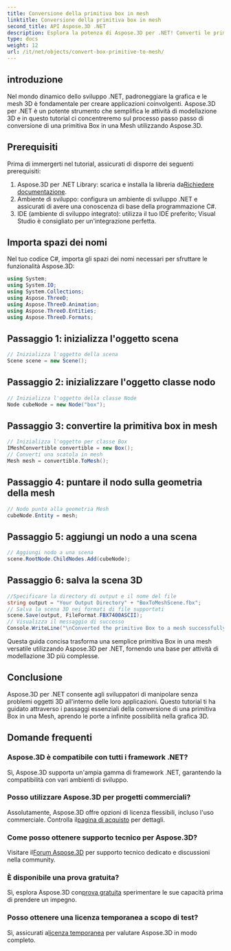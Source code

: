 ```yaml
---
title: Conversione della primitiva box in mesh
linktitle: Conversione della primitiva box in mesh
second_title: API Aspose.3D .NET
description: Esplora la potenza di Aspose.3D per .NET! Converti le primitive Box in Mesh versatili senza sforzo. Migliora il tuo gioco di grafica 3D oggi stesso.
type: docs
weight: 12
url: /it/net/objects/convert-box-primitive-to-mesh/
---
```

## introduzione
Nel mondo dinamico dello sviluppo .NET, padroneggiare la grafica e le mesh 3D è fondamentale per creare applicazioni coinvolgenti. Aspose.3D per .NET è un potente strumento che semplifica le attività di modellazione 3D e in questo tutorial ci concentreremo sul processo passo passo di conversione di una primitiva Box in una Mesh utilizzando Aspose.3D.
## Prerequisiti
Prima di immergerti nel tutorial, assicurati di disporre dei seguenti prerequisiti:
1.  Aspose.3D per .NET Library: scarica e installa la libreria da[Richiedere documentazione](https://reference.aspose.com/3d/net/).
2. Ambiente di sviluppo: configura un ambiente di sviluppo .NET e assicurati di avere una conoscenza di base della programmazione C#.
3. IDE (ambiente di sviluppo integrato): utilizza il tuo IDE preferito; Visual Studio è consigliato per un'integrazione perfetta.
## Importa spazi dei nomi
Nel tuo codice C#, importa gli spazi dei nomi necessari per sfruttare le funzionalità Aspose.3D:
```csharp
using System;
using System.IO;
using System.Collections;
using Aspose.ThreeD;
using Aspose.ThreeD.Animation;
using Aspose.ThreeD.Entities;
using Aspose.ThreeD.Formats;
```
## Passaggio 1: inizializza l'oggetto scena
```csharp
// Inizializza l'oggetto della scena
Scene scene = new Scene();
```
## Passaggio 2: inizializzare l'oggetto classe nodo
```csharp
// Inizializza l'oggetto della classe Node
Node cubeNode = new Node("box");
```
## Passaggio 3: convertire la primitiva box in mesh
```csharp
// Inizializza l'oggetto per classe Box
IMeshConvertible convertible = new Box();
// Converti una scatola in mesh
Mesh mesh = convertible.ToMesh();
```
## Passaggio 4: puntare il nodo sulla geometria della mesh
```csharp
// Nodo punto alla geometria Mesh
cubeNode.Entity = mesh;
```
## Passaggio 5: aggiungi un nodo a una scena
```csharp
// Aggiungi nodo a una scena
scene.RootNode.ChildNodes.Add(cubeNode);
```
## Passaggio 6: salva la scena 3D
```csharp
//Specificare la directory di output e il nome del file
string output = "Your Output Directory" + "BoxToMeshScene.fbx";
// Salva la scena 3D nei formati di file supportati
scene.Save(output, FileFormat.FBX7400ASCII);
// Visualizza il messaggio di successo
Console.WriteLine("\nConverted the primitive Box to a mesh successfully.\nFile saved at " + output);
```
Questa guida concisa trasforma una semplice primitiva Box in una mesh versatile utilizzando Aspose.3D per .NET, fornendo una base per attività di modellazione 3D più complesse.
## Conclusione
Aspose.3D per .NET consente agli sviluppatori di manipolare senza problemi oggetti 3D all'interno delle loro applicazioni. Questo tutorial ti ha guidato attraverso i passaggi essenziali della conversione di una primitiva Box in una Mesh, aprendo le porte a infinite possibilità nella grafica 3D.
## Domande frequenti
### Aspose.3D è compatibile con tutti i framework .NET?
Sì, Aspose.3D supporta un'ampia gamma di framework .NET, garantendo la compatibilità con vari ambienti di sviluppo.
### Posso utilizzare Aspose.3D per progetti commerciali?
 Assolutamente, Aspose.3D offre opzioni di licenza flessibili, incluso l'uso commerciale. Controlla il[pagina di acquisto](https://purchase.aspose.com/buy) per dettagli.
### Come posso ottenere supporto tecnico per Aspose.3D?
 Visitare il[Forum Aspose.3D](https://forum.aspose.com/c/3d/18) per supporto tecnico dedicato e discussioni nella community.
### È disponibile una prova gratuita?
 Sì, esplora Aspose.3D con[prova gratuita](https://releases.aspose.com/) sperimentare le sue capacità prima di prendere un impegno.
### Posso ottenere una licenza temporanea a scopo di test?
 Sì, assicurati a[licenza temporanea](https://purchase.aspose.com/temporary-license/) per valutare Aspose.3D in modo completo.
